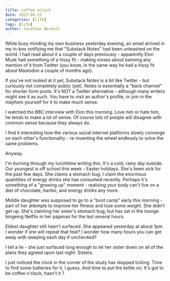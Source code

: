 ```yaml
---
title: coffee oclock
date: 2023-04-12
categories: [life]
tags: [life]
author: Jonathan Beckett
---
```


While busy minding my own business yesterday evening, an email arrived in my in-box notifying me that "Substack Notes" had been unleashed on the world. I had read about it a couple of days previously - apparently Elon Musk had something of a hissy fit - making noises about banning any mention of it from Twitter (you know, in the same way he had a hissy fit about Mastodon a couple of months ago).

If you've not looked at it yet, Substack Notes is a bit like Twitter - but curiously not completely public (yet). Notes is essentially a "back channel" for shorter form posts. It's NOT a Twitter alternative - although many writers might see it as such. You have to visit an author's profile, or join in the mayhem yourself for it to make much sense.

I watched the BBC interview with Elon this morning. Love him or hate him, he tends to make a lot of sense. Of course lots of people will disagree with common sense because they always do.

I find it interesting how the various social internet platforms slowly converge on each other's functionality - re-inventing the wheel endlessly to solve the same problems.

Anyway.

I'm burning through my lunchtime writing this. It's a cold, rainy day outside. Our youngest is off school this week - Easter holidays. She's been sick for the past few days. She claims a stomach bug. I claim the enormous quantities of energy drinks she has consumed recently. Perhaps it's something of a "growing up" moment - realising your body can't live on a diet of chocolate, haribo, and energy drinks any more.

Middle daughter was supposed to go to a "boot camp" early this morning - part of her attempts to improve her fitness and lose some weight. She didn't get up. She's claiming her sister's stomach bug, but has sat in the lounge bingeing Netflix in her pajamas for the last several hours.

Eldest daughter still hasn't surfaced. She appeared yesterday at about 1pm. I wonder if she will repeat that feat? I wonder how many hours you can get away with sleeping each day if unchecked?

I tell a lie - she just surfaced long enough to let her sister down on all of the plans they agreed upon last night. Sisters.

I just noticed the clock in the corner of the study has stopped ticking. Time to find some batteries for it, I guess. And time to put the kettle on. It's got to be coffee o'clock, hasn't it ?